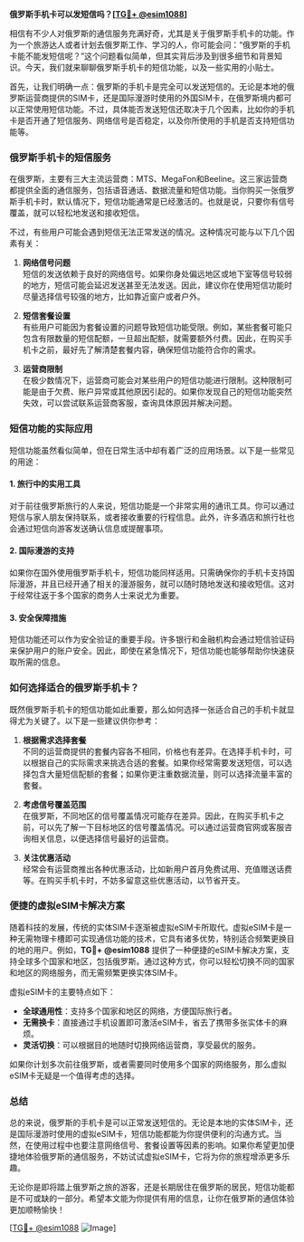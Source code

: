 **俄罗斯手机卡可以发短信吗？[[TG💪+ @esim1088](https://t.me/s/esim1088)]**

相信有不少人对俄罗斯的通信服务充满好奇，尤其是关于俄罗斯手机卡的功能。作为一个旅游达人或者计划去俄罗斯工作、学习的人，你可能会问：“俄罗斯的手机卡能不能发短信呢？”这个问题看似简单，但其实背后涉及到很多细节和背景知识。今天，我们就来聊聊俄罗斯手机卡的短信功能，以及一些实用的小贴士。

首先，让我们明确一点：俄罗斯的手机卡是完全可以发送短信的。无论是本地的俄罗斯运营商提供的SIM卡，还是国际漫游时使用的外国SIM卡，在俄罗斯境内都可以正常使用短信功能。不过，具体能否发送短信还取决于几个因素，比如你的手机卡是否开通了短信服务、网络信号是否稳定，以及你所使用的手机是否支持短信功能等。

### 俄罗斯手机卡的短信服务

在俄罗斯，主要有三大主流运营商：MTS、MegaFon和Beeline。这三家运营商都提供全面的通信服务，包括语音通话、数据流量和短信功能。当你购买一张俄罗斯手机卡时，默认情况下，短信功能通常是已经激活的。也就是说，只要你有信号覆盖，就可以轻松地发送和接收短信。

不过，有些用户可能会遇到短信无法正常发送的情况。这种情况可能与以下几个因素有关：

1. **网络信号问题**  
   短信的发送依赖于良好的网络信号。如果你身处偏远地区或地下室等信号较弱的地方，短信可能会延迟发送甚至无法发送。因此，建议你在使用短信功能时尽量选择信号较强的地方，比如靠近窗户或者户外。

2. **短信套餐设置**  
   有些用户可能因为套餐设置的问题导致短信功能受限。例如，某些套餐可能只包含有限数量的短信配额，一旦超出配额，就需要额外付费。因此，在购买手机卡之前，最好先了解清楚套餐内容，确保短信功能符合你的需求。

3. **运营商限制**  
   在极少数情况下，运营商可能会对某些用户的短信功能进行限制。这种限制可能是由于欠费、账户异常或其他原因引起的。如果你发现自己的短信功能突然失效，可以尝试联系运营商客服，查询具体原因并解决问题。

### 短信功能的实际应用

短信功能虽然看似简单，但在日常生活中却有着广泛的应用场景。以下是一些常见的用途：

#### 1. 旅行中的实用工具  
对于前往俄罗斯旅行的人来说，短信功能是一个非常实用的通讯工具。你可以通过短信与家人朋友保持联系，或者接收重要的行程信息。此外，许多酒店和旅行社也会通过短信向游客发送确认信息或提醒事项。

#### 2. 国际漫游的支持  
如果你在国外使用俄罗斯手机卡，短信功能同样适用。只需确保你的手机卡支持国际漫游，并且已经开通了相关的漫游服务，就可以随时随地发送和接收短信。这对于经常往返于多个国家的商务人士来说尤为重要。

#### 3. 安全保障措施  
短信功能还可以作为安全验证的重要手段。许多银行和金融机构会通过短信验证码来保护用户的账户安全。因此，即使在紧急情况下，短信功能也能够帮助你快速获取所需的信息。

### 如何选择适合的俄罗斯手机卡？

既然俄罗斯手机卡的短信功能如此重要，那么如何选择一张适合自己的手机卡就显得尤为关键了。以下是一些建议供你参考：

1. **根据需求选择套餐**  
   不同的运营商提供的套餐内容各不相同，价格也有差异。在选择手机卡时，可以根据自己的实际需求来挑选合适的套餐。如果你经常需要发送短信，可以选择包含大量短信配额的套餐；如果你更注重数据流量，则可以选择流量丰富的套餐。

2. **考虑信号覆盖范围**  
   在俄罗斯，不同地区的信号覆盖情况可能存在差异。因此，在购买手机卡之前，可以先了解一下目标地区的信号覆盖情况。可以通过运营商官网或客服咨询相关信息，以便选择信号最好的运营商。

3. **关注优惠活动**  
   经常会有运营商推出各种优惠活动，比如新用户首月免费试用、充值赠送话费等。在购买手机卡时，不妨多留意这些优惠活动，以节省开支。

### 便捷的虚拟eSIM卡解决方案

随着科技的发展，传统的实体SIM卡逐渐被虚拟eSIM卡所取代。虚拟eSIM卡是一种无需物理卡槽即可实现通信功能的技术，它具有诸多优势，特别适合频繁更换目的地的用户。例如，**TG💪+ @esim1088** 提供了一种便捷的eSIM卡解决方案，支持全球多个国家和地区，包括俄罗斯。通过这种方式，你可以轻松切换不同的国家和地区的网络服务，而无需频繁更换实体SIM卡。

虚拟eSIM卡的主要特点如下：

- **全球通用性**：支持多个国家和地区的网络，方便国际旅行者。
- **无需换卡**：直接通过手机设置即可激活eSIM卡，省去了携带多张实体卡的麻烦。
- **灵活切换**：可以根据目的地随时切换网络运营商，享受最优的服务。

如果你计划多次前往俄罗斯，或者需要同时使用多个国家的网络服务，那么虚拟eSIM卡无疑是一个值得考虑的选择。

### 总结

总的来说，俄罗斯的手机卡是可以正常发送短信的。无论是本地的实体SIM卡，还是国际漫游时使用的虚拟eSIM卡，短信功能都能为你提供便利的沟通方式。当然，在使用过程中也要注意网络信号、套餐设置等因素的影响。如果你希望更加便捷地体验俄罗斯的通信服务，不妨试试虚拟eSIM卡，它将为你的旅程增添更多乐趣。

无论你是即将踏上俄罗斯之旅的游客，还是长期居住在俄罗斯的居民，短信功能都是不可或缺的一部分。希望本文能为你提供有用的信息，让你在俄罗斯的通信体验更加顺畅愉快！

[[TG💪+ @esim1088](https://t.me/s/esim1088) ![Image](https://i.postimg.cc/4NQfJmqS/Snipaste-2025-05-13-00-14-12.png)]